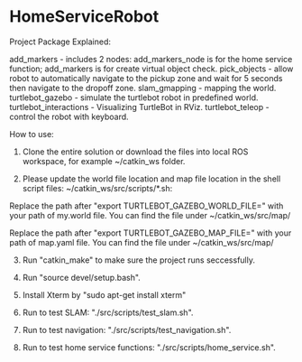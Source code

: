 # HomeServiceRobot

Project Package Explained:

add_markers - includes 2 nodes: add_markers_node is for the home service function; add_markers is for create virtual object check.
pick_objects - allow robot to automatically navigate to the pickup zone and wait for 5 seconds then navigate to the dropoff zone.
slam_gmapping - mapping the world.
turtlebot_gazebo - simulate the turtlebot robot in predefined world.
turtlebot_interactions - Visualizing TurtleBot in RViz.
turtlebot_teleop - control the robot with keyboard.

How to use:

1. Clone the entire solution or download the files into local ROS workspace, for example ~/catkin_ws folder.

2. Please update the world file location and map file location in the shell script files: ~/catkin_ws/src/scripts/*.sh: 

Replace the path after 
"export TURTLEBOT_GAZEBO_WORLD_FILE=" with your path of my.world file. You can find the file under ~/catkin_ws/src/map/

Replace the path after 
"export TURTLEBOT_GAZEBO_MAP_FILE=" with your path of map.yaml file. You can find the file under ~/catkin_ws/src/map/

3. Run "catkin_make" to make sure the project runs seccessfully.

4. Run "source devel/setup.bash".

5. Install Xterm by "sudo apt-get install xterm"

6. Run to test SLAM: "./src/scripts/test_slam.sh".

7. Run to test navigation: "./src/scripts/test_navigation.sh".

8. Run to test home service functions: "./src/scripts/home_service.sh".
